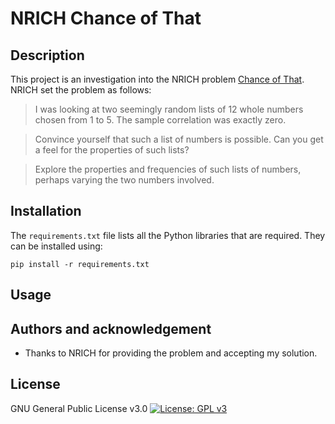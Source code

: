 # NRICH Chance of That

## Description

This project is an investigation into the NRICH problem [Chance of That](https://nrich.maths.org/7287). NRICH set the problem as follows:

> I was looking at two seemingly random lists of 12 whole numbers chosen from 1 to 5. The sample correlation was exactly zero.

> Convince yourself that such a list of numbers is possible. Can you get a feel for the properties of such lists?

> Explore the properties and frequencies of such lists of numbers, perhaps varying the two numbers involved.

## Installation

The `requirements.txt` file lists all the Python libraries that are required. They can be installed using:

```
pip install -r requirements.txt
```

## Usage

## Authors and acknowledgement

- Thanks to NRICH for providing the problem and accepting my solution.

## License

GNU General Public License v3.0
[![License: GPL v3](https://img.shields.io/badge/License-GPLv3-blue.svg)](https://www.gnu.org/licenses/gpl-3.0)
